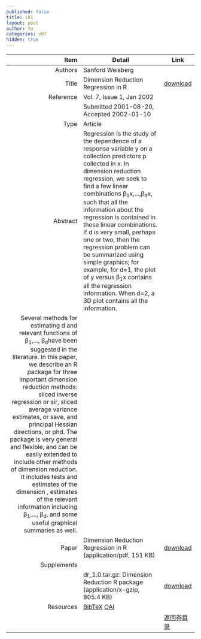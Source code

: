 ```yaml
---
published: false
title: i01
layout: post
author: Yu
categories: v07
hidden: true
---
```


| Item | Detail | Link |
|---:|---|---|
| Authors | Sanford Weisberg| |
| Title |Dimension Reduction Regression in R | [download](http://www.jstatsoft.org/v07/i01/paper) |
| Reference |Vol. 7, Issue 1, Jan 2002 | |
| | Submitted 2001-08-20, Accepted 2002-01-10| | 
| Type | Article| |
| Abstract | Regression is the study of the dependence of a response variable y on a collection predictors p collected in x. In dimension reduction regression, we seek to find a few linear combinations &beta;<sub>1</sub>x,...,&beta;<sub>d</sub>x, such that all the information about the regression is contained in these linear combinations. If d is very small, perhaps one or two, then the regression problem can be summarized using simple graphics; for example, for d=1, the plot of y versus &beta;<sub>1</sub>x contains all the regression information. When d=2, a 3D plot contains all the information. | |
 Several methods for estimating d and relevant functions of &beta;<sub>1</sub>,...,  &beta;<sub>d</sub>have been suggested in the literature. In this paper, we describe an R package for three important dimension reduction methods: sliced inverse regression or sir, sliced average variance estimates, or save, and principal Hessian directions, or phd. The package is very general and flexible, and can be easily extended to include other methods of dimension reduction. It includes tests and estimates of the dimension , estimates of the relevant information including &beta;<sub>1</sub>,...,  &beta;<sub>d</sub>, and some useful graphical summaries as well.| |
| Paper | Dimension Reduction Regression in R  (application/pdf, 151 KB)| [download](http://www.jstatsoft.org/v07/i01/paper) |
| Supplements | | |
| |dr_1.0.tar.gz: Dimension Reduction R package  (application/x-gzip, 805.4 KB)|  [download](http://www.jstatsoft.org/v07/i01/supp/1) |
| Resources | [BibTeX](http://www.jstatsoft.org/v07/i01/bibtex) [OAI](http://www.jstatsoft.org/oai?verb=GetRecord&identifier=oai.jstatsoft/v07/i01&prefix=oai_dc)| |
| |  | [返回卷目录]({{site.baseurl}}/volume/v07.html) |